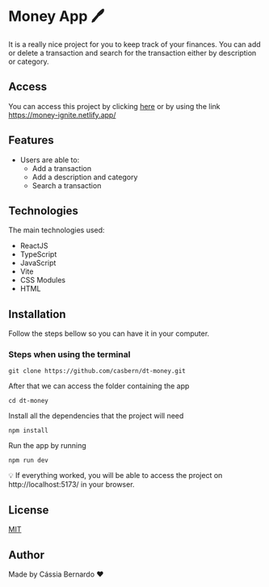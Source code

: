 # Money App 🖊️

It is a really nice project for you to keep track of your finances. You can add or delete a transaction and search for the transaction either by description or category.

## Access

You can access this project by clicking [here](https://money-ignite.netlify.app/) or by using the link https://money-ignite.netlify.app/

## Features

- Users are able to:
  - Add a transaction
  - Add a description and category
  - Search a transaction

## Technologies

The main technologies used:

- ReactJS
- TypeScript
- JavaScript
- Vite
- CSS Modules
- HTML

## Installation

Follow the steps bellow so you can have it in your computer.

### Steps when using the terminal

```
git clone https://github.com/casbern/dt-money.git
```

After that we can access the folder containing the app

```
cd dt-money
```

Install all the dependencies that the project will need

```
npm install
```

Run the app by running

```
npm run dev
```

💡 If everything worked, you will be able to access the project on http://localhost:5173/ in your browser.

## License

[MIT](https://choosealicense.com/licenses/mit/)

## Author

Made by Cássia Bernardo ❤️


